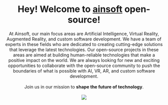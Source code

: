 <h1 align="center"> Hey! Welcome to <a href="https://github.com/ainsoft-org">ainsoft</a> open-source!</h1>

<p align="center">
At Ainsoft, our main focus areas are Artificial Intelligence, Virtual Reality, Augmented Reality, and custom software development. We have a team of experts in these fields who are dedicated to creating cutting-edge solutions that leverage the latest technologies. Our open-source projects in these areas are aimed at building human-reliable technologies that make a positive impact on the world. We are always looking for new and exciting opportunities to collaborate with the open-source community to push the boundaries of what is possible with AI, VR, AR, and custom software development.<br/> <br/>
Join us in our mission to <b>shape the future of technology</b>.
<br/> <br/>
<a href="https://github.com/ainsoft-org/tg-forms/discussions/2"><img src="https://github.com/ainsoft-org/.github/blob/main/profile/ain_button.png?raw=true"/></a>
</p>
